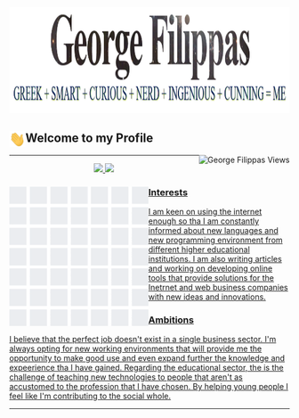 <a align="center" href="https://mr.macroweb.gr">
	<img src="readme.assets/ego.png" width="1145px" height="190px"/>
</a>
<p align="left">
<h2>
	<b> Welcome to my Profile </b> <img align="left" src="readme.assets/hello-world.gif" width="29px">
</h2>
	<a href="https://github.com/gfilippa">
		<img align="right" src="https://komarev.com/ghpvc/?username=gfilippagfilippa&color=brightgreen&style=plastic" alt="George Filippas Views"/>
	</a>
</p>


---


<p align="center">
 	<a href="https://github.com/g1f1">
  	<img height="150em" src="https://github-readme-stats.vercel.app/api?username=g1f1&show_icons=true&theme=gruvbox&include_all_commits=true&count_private=true"/> 	
 	<img height="150em" src="https://github-readme-stats.vercel.app/api/top-langs/?username=g1f1&layout=compact&langs_count=7&theme=gruvbox"/> 
</p>

<p>
  <img width="250" align='left' src="readme.assets/contributions.gif?raw=true">
</p>
<p>
	
<h3>
	<b> Interests </b>
</h3>
I am keen on using the internet enough so tha I am constantly informed about new languages and new programming environment from different higher educational institutions. I am also writing articles and working on developing online tools that provide solutions for the Inetrnet and web business companies with new ideas and innovations.


<h3>
	<b> Ambitions </b>
</h3>
I believe that the perfect job doesn't exist in a single business sector. I'm always opting for new working environments that will provide me the opportunity to make good use and even expand further the knowledge and expeerience tha I have gained. Regarding the educational sector, the is the challenge of teaching new technologies to people that aren't as accustomed to the profession that I have chosen. By helping young people I feel like I'm contributing to the social whole.


</p>


---

